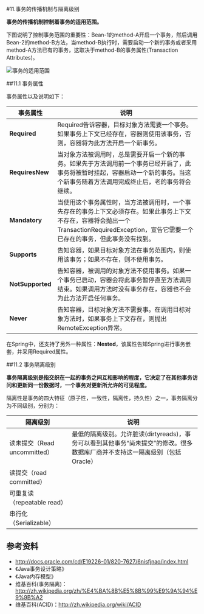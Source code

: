#11.事务的传播机制与隔离级别

__事务的传播机制控制着事务的适用范围。__

下图说明了控制事务范围的重要性：Bean-1的method-A开启一个事务，然后调用Bean-2的method-B方法，当method-B执行时，需要启动一个新的事务或者采用method-A方法已有的事务，这取决于method-B的事务属性(Transaction Attributes)。

![事务的适用范围](http://docs.oracle.com/cd/E19226-01/820-7627/images/trans-transactionScope.gif)
 
##11.1 事务属性

事务属性以及说明如下：

事务属性     |  说明
------------ | -------------
__Required__     | Required告诉容器，目标对象方法需要一个事务。如果事务上下文已经存在，容器则使用该事务，否则，容器将为此方法开启一个新事务。
__RequiresNew__  | 当对象方法被调用时，总是需要开启一个新的事务。如果先于方法调用前一个事务已经开启了，此事务将被暂时挂起，容器启动一个新的事务。当这个新事务随着方法调用完成终止后，老的事务将会继续。
__Mandatory__    | 当使用这个事务属性时，当方法被调用时，一个事先存在的事务上下文必须存在。如果此事务上下文不存在，容器将会抛出一个TransactionRequiredException，宣告它需要一个已存在的事务，但此事务没有找到。
__Supports__     | 告知容器，如果目标对象方法在事务范围内，则使用该事务；如果不存在，则不使用事务。
__NotSupported__ | 告知容器，被调用的对象方法不使用事务。如果一个事务已启动，容器会将此事务暂停直至方法调用结束。如果调用方法时没有事务存在，容器也不会为此方法开启任何事务。
__Never__        | 告知容器，目标对象方法不需要事。在调用目标对象方法时，如果事务上下文存在，则抛出RemoteException异常。

在Spring中，还支持了另外一种属性：__Nested__，该属性告知Spring进行事务嵌套，并采用Required属性。

##11.2 事务隔离级别

__事务隔离级别是指交织在一起的事务之间互相影响的程度，它决定了在其他事务访问和更新同一份数据时，一个事务对更新所允许的可见程度。__

隔离性是事务的四大特征（原子性，一致性，隔离性，持久性）之一，事务隔离分为不同级别，分别为：

隔离级别                       | 说明
-------------------------------|-----------------------
读未提交（Read uncommitted）   | 最低的隔离级别。允许脏读(dirtyreads)，事务可以看到其他事务“尚未提交”的修改。很多数据库厂商并不支持这一隔离级别（包括Oracle）
读提交（read committed）       | 
可重复读（repeatable read）    | 
串行化（Serializable）         | 

## 参考资料

  * http://docs.oracle.com/cd/E19226-01/820-7627/6nisfjnao/index.html
  * 《Java事务设计策略》
  * 《Java内存模型》
  * 维基百科(事务隔离)：http://zh.wikipedia.org/zh/%E4%BA%8B%E5%8B%99%E9%9A%94%E9%9B%A2
  * 维基百科(ACID)：http://zh.wikipedia.org/wiki/ACID
